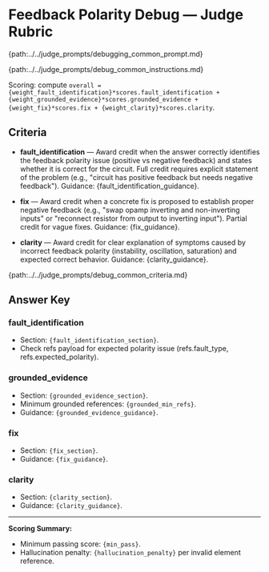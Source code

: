 # Feedback Polarity Debug — Judge Rubric

{path:../../judge_prompts/debugging_common_prompt.md}

{path:../../judge_prompts/debug_common_instructions.md}

Scoring: compute `overall = {weight_fault_identification}*scores.fault_identification + {weight_grounded_evidence}*scores.grounded_evidence + {weight_fix}*scores.fix + {weight_clarity}*scores.clarity`.

## Criteria

- **fault_identification** — Award credit when the answer correctly identifies the feedback polarity issue (positive vs negative feedback) and states whether it is correct for the circuit. Full credit requires explicit statement of the problem (e.g., "circuit has positive feedback but needs negative feedback"). Guidance: {fault_identification_guidance}.

- **fix** — Award credit when a concrete fix is proposed to establish proper negative feedback (e.g., "swap opamp inverting and non-inverting inputs" or "reconnect resistor from output to inverting input"). Partial credit for vague fixes. Guidance: {fix_guidance}.

- **clarity** — Award credit for clear explanation of symptoms caused by incorrect feedback polarity (instability, oscillation, saturation) and expected correct behavior. Guidance: {clarity_guidance}.

{path:../../judge_prompts/debug_common_criteria.md}

## Answer Key

### fault_identification
- Section: `{fault_identification_section}`.
- Check refs payload for expected polarity issue (refs.fault_type, refs.expected_polarity).

### grounded_evidence
- Section: `{grounded_evidence_section}`.
- Minimum grounded references: `{grounded_min_refs}`.
- Guidance: `{grounded_evidence_guidance}`.

### fix
- Section: `{fix_section}`.
- Guidance: `{fix_guidance}`.

### clarity
- Section: `{clarity_section}`.
- Guidance: `{clarity_guidance}`.

---

**Scoring Summary:**
- Minimum passing score: `{min_pass}`.
- Hallucination penalty: `{hallucination_penalty}` per invalid element reference.
